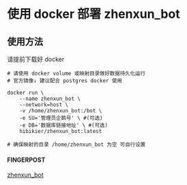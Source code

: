 # 使用 docker 部署 zhenxun_bot

## 使用方法
请提前下载好 docker
```shell
# 请使用 docker volume 或映射目录做好数据持久化运行
# 官方镜像↓ 建议配合 postgres docker 使用

docker run \
	--name zhenxun_bot \
	--network=host \
	-v /home/zhenxun_bot:/bot \
	-e SU='管理员企鹅号' \ #(可选)
	-e DB='数据库链接地址' \ #(可选)
	hibikier/zhenxun_bot:latest

# 确保映射的目录 /home/zhenxun_bot 为空 可自行设置

```

#### FINGERPOST
[zhenxun_bot](https://github.com/HibiKier/zhenxun_bot)  
